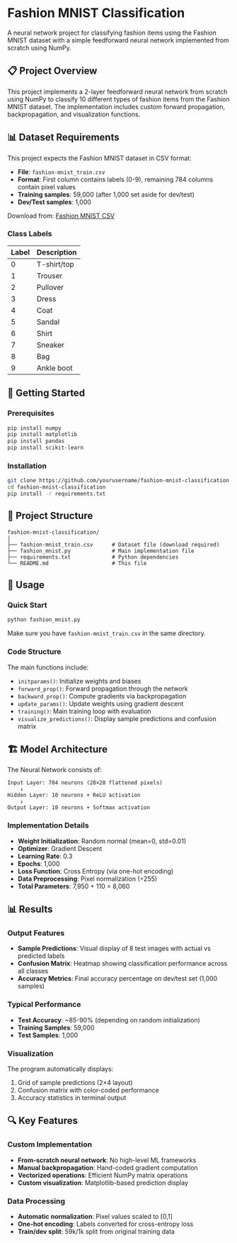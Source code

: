 # Fashion MNIST Classification

A neural network project for classifying fashion items using the Fashion MNIST dataset with a simple feedforward neural network implemented from scratch using NumPy.

## 📋 Project Overview

This project implements a 2-layer feedforward neural network from scratch using NumPy to classify 10 different types of fashion items from the Fashion MNIST dataset. The implementation includes custom forward propagation, backpropagation, and visualization functions.

## 📊 Dataset Requirements

This project expects the Fashion MNIST dataset in CSV format:
- **File**: `fashion-mnist_train.csv`
- **Format**: First column contains labels (0-9), remaining 784 columns contain pixel values
- **Training samples**: 59,000 (after 1,000 set aside for dev/test)
- **Dev/Test samples**: 1,000

Download from: [Fashion MNIST CSV](https://www.kaggle.com/datasets/zalando-research/fashionmnist)

### Class Labels
| Label | Description |
|-------|-------------|
| 0 | T-shirt/top |
| 1 | Trouser |
| 2 | Pullover |
| 3 | Dress |
| 4 | Coat |
| 5 | Sandal |
| 6 | Shirt |
| 7 | Sneaker |
| 8 | Bag |
| 9 | Ankle boot |

## 🚀 Getting Started

### Prerequisites
```bash
pip install numpy
pip install matplotlib
pip install pandas
pip install scikit-learn
```

### Installation
```bash
git clone https://github.com/yourusername/fashion-mnist-classification
cd fashion-mnist-classification
pip install -r requirements.txt
```

## 📁 Project Structure
```
fashion-mnist-classification/
│
├── fashion-mnist_train.csv      # Dataset file (download required)
├── fashion_mnist.py             # Main implementation file
├── requirements.txt             # Python dependencies
└── README.md                    # This file
```

## 🔧 Usage

### Quick Start
```python
python fashion_mnist.py
```

Make sure you have `fashion-mnist_train.csv` in the same directory.

### Code Structure
The main functions include:

- `initparams()`: Initialize weights and biases
- `forward_prop()`: Forward propagation through the network
- `backward_prop()`: Compute gradients via backpropagation
- `update_params()`: Update weights using gradient descent
- `training()`: Main training loop with evaluation
- `visualize_predictions()`: Display sample predictions and confusion matrix

## 🏗️ Model Architecture

The Neural Network consists of:

```
Input Layer: 784 neurons (28×28 flattened pixels)
    ↓
Hidden Layer: 10 neurons + ReLU activation
    ↓  
Output Layer: 10 neurons + Softmax activation
```

### Implementation Details
- **Weight Initialization**: Random normal (mean=0, std=0.01)
- **Optimizer**: Gradient Descent
- **Learning Rate**: 0.3
- **Epochs**: 1,000
- **Loss Function**: Cross Entropy (via one-hot encoding)
- **Data Preprocessing**: Pixel normalization (÷255)
- **Total Parameters**: 7,950 + 110 = 8,060

## 📊 Results

### Output Features
- **Sample Predictions**: Visual display of 8 test images with actual vs predicted labels
- **Confusion Matrix**: Heatmap showing classification performance across all classes
- **Accuracy Metrics**: Final accuracy percentage on dev/test set (1,000 samples)

### Typical Performance
- **Test Accuracy**: ~85-90% (depending on random initialization)
- **Training Samples**: 59,000
- **Test Samples**: 1,000

### Visualization
The program automatically displays:
1. Grid of sample predictions (2×4 layout)
2. Confusion matrix with color-coded performance
3. Accuracy statistics in terminal output

## 🔍 Key Features

### Custom Implementation
- **From-scratch neural network**: No high-level ML frameworks
- **Manual backpropagation**: Hand-coded gradient computation
- **Vectorized operations**: Efficient NumPy matrix operations
- **Custom visualization**: Matplotlib-based prediction display

### Data Processing
- **Automatic normalization**: Pixel values scaled to [0,1]
- **One-hot encoding**: Labels converted for cross-entropy loss
- **Train/dev split**: 59k/1k split from original training data
